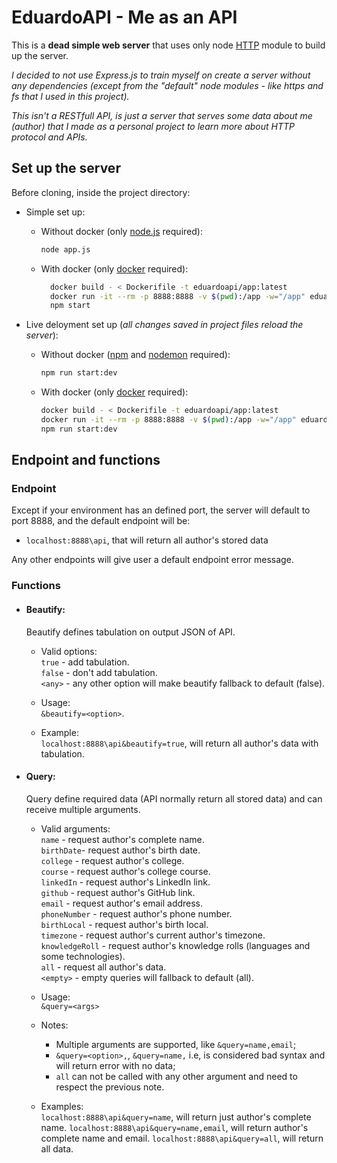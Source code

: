 # EduardoAPI - Me as an API

This is a **dead simple web server** that uses only node [HTTP](https://nodejs.org/api/http.html) module to build up the server. 

*I decided to not use Express.js to train myself on create a server without any dependencies (except from the "default" node modules - like https and fs that I used in this project).*

*This isn't a RESTfull API, is just a server that serves some data about me (author) that I made as a personal project to learn more about HTTP protocol and APIs.*


## Set up the server

Before cloning, inside the project directory:

- Simple set up:

  - Without docker (only [node.js](https://nodejs.org/en/) required):
    ```sh
    node app.js
    ```
  - With docker (only [docker](https://www.docker.com) required):
    ```sh
      docker build - < Dockerifile -t eduardoapi/app:latest
      docker run -it --rm -p 8888:8888 -v $(pwd):/app -w="/app" eduardoapi/app:latest /bin/bash
      npm start
    ```
- Live deloyment set up (*all changes saved in project files reload the server*):

    - Without docker ([npm](https://www.npmjs.com/) and [nodemon](https://www.npmjs.com/package/nodemon) required):
        ```sh
        npm run start:dev
        ```
    - With docker (only [docker](https://www.docker.com/) required):
      ```sh
      docker build - < Dockerifile -t eduardoapi/app:latest
      docker run -it --rm -p 8888:8888 -v $(pwd):/app -w="/app" eduardoapi/app:latest /bin/bash
      npm run start:dev
      ```

## Endpoint and functions

### Endpoint

Except if your environment has an defined port, the server will default to port 8888, and the default endpoint will be:

- `localhost:8888\api`, that will return all author's stored data

Any other endpoints will give user a default endpoint error message.

### Functions

- #### Beautify:

  Beautify defines tabulation on output JSON of API.

  - Valid options:<br>
    `true` - add tabulation.<br>
    `false` - don't add tabulation.<br>
    `<any>` - any other option will make beautify fallback to default (false).<br>
  
  - Usage: <br>
    `&beautify=<option>`.

  - Example: <br>
    `localhost:8888\api&beautify=true`, will return all author's data with tabulation.

- #### Query:

  Query define required data (API normally return all stored data) and can receive multiple arguments.

  - Valid arguments:<br>
    `name` - request author's complete name.<br>
    `birthDate`- request author's birth date.<br>
    `college` - request author's college.<br>
    `course` - request author's college course.<br>
    `linkedIn` - request author's LinkedIn link.<br>
    `github` - request author's GitHub link.<br>
    `email` - request author's email address.<br>
    `phoneNumber` - request author's phone number.<br>
    `birthLocal` - request author's birth local.<br>
    `timezone` - request author's current author's timezone.<br>
    `knowledgeRoll` - request author's knowledge rolls (languages and some technologies).<br>
    `all` - request all author's data.<br>
    `<empty>` - empty queries will fallback to default (all).

  - Usage: <br>
    `&query=<args>`

  - Notes:
    - Multiple arguments are supported, like `&query=name,email`;
    - `&query=<option>,`, `&query=name,` i.e, is considered bad syntax and will return error with no data;
    - `all` can not be called with any other argument and need to respect the previous note.

  - Examples: <br>
    `localhost:8888\api&query=name`, will return just author's complete name.
    `localhost:8888\api&query=name,email`, will return author's complete name and email.
    `localhost:8888\api&query=all`, will return all data.